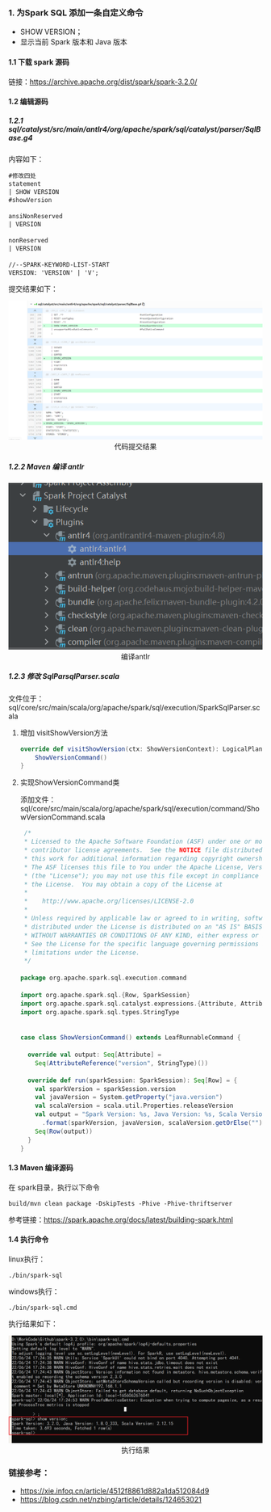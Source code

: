 ### 1. 为Spark SQL 添加一条自定义命令

- SHOW VERSION；
- 显示当前 Spark 版本和 Java 版本

#### 1.1 下载 spark 源码

链接：https://archive.apache.org/dist/spark/spark-3.2.0/



#### 1.2 编辑源码

##### 1.2.1 sql/catalyst/src/main/antlr4/org/apache/spark/sql/catalyst/parser/SqlBase.g4

内容如下：

```shell
#修改四处
statement
| SHOW VERSION                                                     #showVersion

ansiNonReserved
| VERSION

nonReserved
| VERSION

//--SPARK-KEYWORD-LIST-START
VERSION: 'VERSION' | 'V';
```

提交结果如下：

<center>
<img src=".\编辑SQLBase.webp">
</br>
代码提交结果
</center>



##### 1.2.2 Maven 编译 antlr

<center>
<img src=".\编译antlr.png">
</br>
编译antlr
</center>



##### 1.2.3 修改 SqlParsqlParser.scala

文件位于：sql/core/src/main/scala/org/apache/spark/sql/execution/SparkSqlParser.scala

1. 增加 visitShowVersion方法

   ```scala
   override def visitShowVersion(ctx: ShowVersionContext): LogicalPlan = withOrigin(ctx) {
       ShowVersionCommand()
   }
   ```

   

2. 实现ShowVersionCommand类

   添加文件：sql/core/src/main/scala/org/apache/spark/sql/execution/command/ShowVersionCommand.scala

   ```scala
    /*
    * Licensed to the Apache Software Foundation (ASF) under one or more
    * contributor license agreements.  See the NOTICE file distributed with
    * this work for additional information regarding copyright ownership.
    * The ASF licenses this file to You under the Apache License, Version 2.0
    * (the "License"); you may not use this file except in compliance with
    * the License.  You may obtain a copy of the License at
    *
    *    http://www.apache.org/licenses/LICENSE-2.0
    *
    * Unless required by applicable law or agreed to in writing, software
    * distributed under the License is distributed on an "AS IS" BASIS,
    * WITHOUT WARRANTIES OR CONDITIONS OF ANY KIND, either express or implied.
    * See the License for the specific language governing permissions and
    * limitations under the License.
    */
   
   package org.apache.spark.sql.execution.command
   
   import org.apache.spark.sql.{Row, SparkSession}
   import org.apache.spark.sql.catalyst.expressions.{Attribute, AttributeReference}
   import org.apache.spark.sql.types.StringType
   
   
   case class ShowVersionCommand() extends LeafRunnableCommand {
   
     override val output: Seq[Attribute] =
       Seq(AttributeReference("version", StringType)())
   
     override def run(sparkSession: SparkSession): Seq[Row] = {
       val sparkVersion = sparkSession.version
       val javaVersion = System.getProperty("java.version")
       val scalaVersion = scala.util.Properties.releaseVersion
       val output = "Spark Version: %s, Java Version: %s, Scala Version: %s"
         .format(sparkVersion, javaVersion, scalaVersion.getOrElse(""))
       Seq(Row(output))
     }
   }
   ```

#### 1.3 Maven 编译源码

在 spark目录，执行以下命令

```shell
build/mvn clean package -DskipTests -Phive -Phive-thriftserver
```

参考链接：https://spark.apache.org/docs/latest/building-spark.html



#### 1.4 执行命令

linux执行：

```shell
./bin/spark-sql
```

windows执行：

```shell
./bin/spark-sql.cmd
```



执行结果如下：

<center>
<img src=".\执行结果.png">
</br>
执行结果
</center>



 ### 链接参考：

- https://xie.infoq.cn/article/4512f8861d882a1da512084d9
- https://blog.csdn.net/nzbing/article/details/124653021

